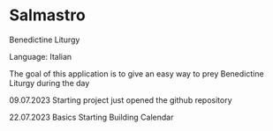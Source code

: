 # Salmastro
Benedictine Liturgy

Language: Italian

The goal of this application is to give an easy way to prey Benedictine Liturgy during the day

09.07.2023 Starting project
just opened the github repository

22.07.2023 Basics
Starting Building Calendar
